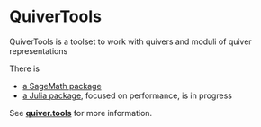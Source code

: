 # QuiverTools

QuiverTools is a toolset to work with quivers and moduli of quiver representations

There is

* [a SageMath package](https://github.com/QuiverTools/QuiverTools)
* [a Julia package](https://github.com/QuiverTools/QuiverTools.jl), focused on performance, is in progress

See **[quiver.tools](https://quiver.tools)** for more information.
